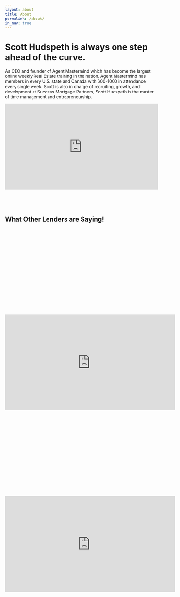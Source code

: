 ```yaml
---
layout: about
title: About
permalink: /about/
in_nav: true
---
```



# Scott Hudspeth is always one step ahead of the curve.

As CEO and founder of Agent Mastermind which has become the largest online weekly Real Estate training in the nation. Agent Mastermind has members in every U.S. state and Canada with 600-1000 in attendance every single week. Scott is also in charge of recruiting, growth, and development at Success Mortgage Partners, Scott Hudspeth is the master of time management and entrepreneurship.

<div style="max-width: 800px; margin: 0 auto;"><div class="fluid-vids" style="width: 100%; position: relative; padding-top: 56.087%;"><iframe width="100%" height="100%" src="https://www.youtube.com/embed/jl0RswE68WY" frameborder="0" allowfullscreen="" style="position: absolute; top: 0px; left: 0px;"></iframe></div></div>

## &nbsp;

## What Other Lenders are Saying!&nbsp;

<div style="max-width: 800px; margin: 0 auto;"><div class="fluid-vids" style="width: 100%; position: relative; padding-top: 56.087%;"><iframe width="560" height="315" src="https://www.youtube.com/embed/mjPSwE0Gj3k" frameborder="0" allowfullscreen></iframe>


<div style="max-width: 800px; margin: 0 auto;"><div class="fluid-vids" style="width: 100%; position: relative; padding-top: 56.087%;"><iframe width="560" height="315" src="https://www.youtube.com/embed/RAk_2jjOMa0" frameborder="0" allowfullscreen></iframe>